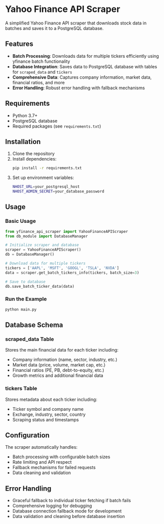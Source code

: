 # Yahoo Finance API Scraper

A simplified Yahoo Finance API scraper that downloads stock data in batches and saves it to a PostgreSQL database.

## Features

- **Batch Processing**: Downloads data for multiple tickers efficiently using yfinance batch functionality
- **Database Integration**: Saves data to PostgreSQL database with tables for `scraped_data` and `tickers`
- **Comprehensive Data**: Captures company information, market data, financial ratios, and more
- **Error Handling**: Robust error handling with fallback mechanisms

## Requirements

- Python 3.7+
- PostgreSQL database
- Required packages (see `requirements.txt`)

## Installation

1. Clone the repository
2. Install dependencies:
   ```bash
   pip install -r requirements.txt
   ```
3. Set up environment variables:
   ```bash
   NHOST_URL=your_postgresql_host
   NHOST_ADMIN_SECRET=your_database_password
   ```

## Usage

### Basic Usage

```python
from yfinance_api_scraper import YahooFinanceAPIScraper
from db_module import DatabaseManager

# Initialize scraper and database
scraper = YahooFinanceAPIScraper()
db = DatabaseManager()

# Download data for multiple tickers
tickers = ['AAPL', 'MSFT', 'GOOGL', 'TSLA', 'NVDA']
data = scraper.get_batch_tickers_info(tickers, batch_size=3)

# Save to database
db.save_batch_ticker_data(data)
```

### Run the Example

```bash
python main.py
```

## Database Schema

### scraped_data Table
Stores the main financial data for each ticker including:
- Company information (name, sector, industry, etc.)
- Market data (price, volume, market cap, etc.)
- Financial ratios (PE, PB, debt-to-equity, etc.)
- Growth metrics and additional financial data

### tickers Table
Stores metadata about each ticker including:
- Ticker symbol and company name
- Exchange, industry, sector, country
- Scraping status and timestamps

## Configuration

The scraper automatically handles:
- Batch processing with configurable batch sizes
- Rate limiting and API respect
- Fallback mechanisms for failed requests
- Data cleaning and validation

## Error Handling

- Graceful fallback to individual ticker fetching if batch fails
- Comprehensive logging for debugging
- Database connection fallback mode for development
- Data validation and cleaning before database insertion 